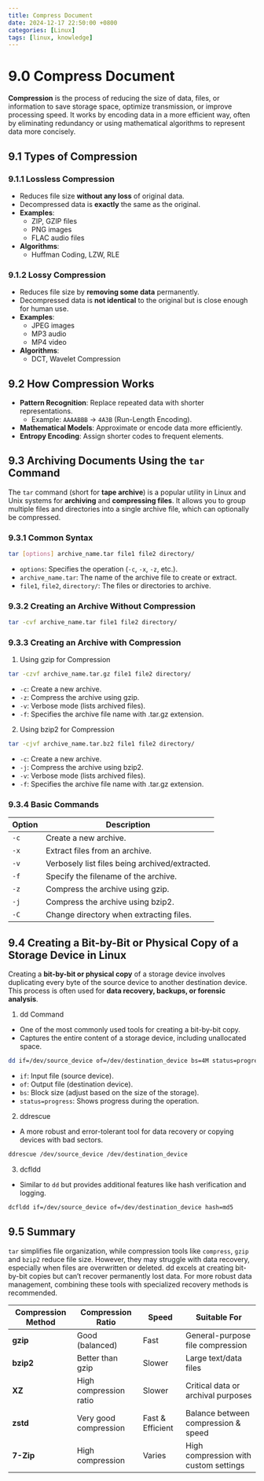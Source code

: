 ```yaml
---
title: Compress Document
date: 2024-12-17 22:50:00 +0800
categories: [Linux]
tags: [linux, knowledge]
---
```


# 9.0 Compress Document
**Compression** is the process of reducing the size of data, files, or information to save storage space, optimize transmission, or improve processing speed. It works by encoding data in a more efficient way, often by eliminating redundancy or using mathematical algorithms to represent data more concisely.

## 9.1 Types of Compression

### 9.1.1 Lossless Compression
- Reduces file size **without any loss** of original data.  
- Decompressed data is **exactly** the same as the original.  
- **Examples**:  
  - ZIP, GZIP files  
  - PNG images  
  - FLAC audio files  
- **Algorithms**:  
  - Huffman Coding, LZW, RLE

### 9.1.2 Lossy Compression
- Reduces file size by **removing some data** permanently.  
- Decompressed data is **not identical** to the original but is close enough for human use.  
- **Examples**:  
  - JPEG images  
  - MP3 audio  
  - MP4 video  
- **Algorithms**:  
  - DCT, Wavelet Compression

## 9.2 How Compression Works
- **Pattern Recognition**: Replace repeated data with shorter representations.  
   - Example: `AAAABBB` → `4A3B` (Run-Length Encoding).  
- **Mathematical Models**: Approximate or encode data more efficiently.  
- **Entropy Encoding**: Assign shorter codes to frequent elements.

## 9.3 Archiving Documents Using the `tar` Command

The `tar` command (short for **tape archive**) is a popular utility in Linux and Unix systems for **archiving** and **compressing files**. It allows you to group multiple files and directories into a single archive file, which can optionally be compressed.


### 9.3.1 **Common Syntax**

```bash
tar [options] archive_name.tar file1 file2 directory/
```

- `options`: Specifies the operation (`-c`, `-x`, `-z`, etc.).
- `archive_name.tar`: The name of the archive file to create or extract.
- `file1`, `file2`, `directory/`: The files or directories to archive.

### 9.3.2 Creating an Archive Without Compression

```bash
tar -cvf archive_name.tar file1 file2 directory/
```

### 9.3.3 Creating an Archive with Compression
1. Using gzip for Compression

```bash
tar -czvf archive_name.tar.gz file1 file2 directory/
```

- `-c`: Create a new archive.
- `-z`: Compress the archive using gzip.
- `-v`: Verbose mode (lists archived files).
- `-f`: Specifies the archive file name with .tar.gz extension.

2. Using bzip2 for Compression

```bash
tar -cjvf archive_name.tar.bz2 file1 file2 directory/
```

- `-c`: Create a new archive.
- `-j`: Compress the archive using bzip2.
- `-v`: Verbose mode (lists archived files).
- `-f`: Specifies the archive file name with .tar.gz extension.

### 9.3.4 Basic Commands

| Option | Description                                    |
| ------ | ---------------------------------------------- |
| `-c`   | Create a new archive.                          |
| `-x`   | Extract files from an archive.                 |
| `-v`   | Verbosely list files being archived/extracted. |
| `-f`   | Specify the filename of the archive.           |
| `-z`   | Compress the archive using gzip.               |
| `-j`   | Compress the archive using bzip2.              |
| `-C`   | Change directory when extracting files.        |

## 9.4 Creating a Bit-by-Bit or Physical Copy of a Storage Device in Linux
Creating a **bit-by-bit or physical copy** of a storage device involves duplicating every byte of the source device to another destination device. This process is often used for **data recovery, backups, or forensic analysis**.

1. dd Command
- One of the most commonly used tools for creating a bit-by-bit copy.
- Captures the entire content of a storage device, including unallocated space.

```bash
dd if=/dev/source_device of=/dev/destination_device bs=4M status=progress
```
- `if`: Input file (source device).
- `of`: Output file (destination device).
- `bs`: Block size (adjust based on the size of the storage).
- `status=progress`: Shows progress during the operation.

2. ddrescue
- A more robust and error-tolerant tool for data recovery or copying devices with bad sectors.

```bash
ddrescue /dev/source_device /dev/destination_device
```

3. dcfldd
- Similar to `dd` but provides additional features like hash verification and logging.

```bash
dcfldd if=/dev/source_device of=/dev/destination_device hash=md5
```

## 9.5 Summary 
`tar` simplifies file organization, while compression tools like `compress`, `gzip` and `bzip2` reduce file size. However, they may struggle with data recovery, especially when files are overwritten or deleted. dd excels at creating bit-by-bit copies but can’t recover permanently lost data. For more robust data management, combining these tools with specialized recovery methods is recommended.


| Compression Method | Compression Ratio      | Speed            | Suitable For                          |
| ------------------ | ---------------------- | ---------------- | ------------------------------------- |
| **gzip**           | Good (balanced)        | Fast             | General-purpose file compression      |
| **bzip2**          | Better than gzip       | Slower           | Large text/data files                 |
| **XZ**             | High compression ratio | Slower           | Critical data or archival purposes    |
| **zstd**           | Very good compression  | Fast & Efficient | Balance between compression & speed   |
| **7-Zip**          | High compression       | Varies           | High compression with custom settings |
